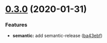 # [0.3.0](https://github.com/yarinvak/graphql-vision-react-dashboard/compare/v0.2.0...v0.3.0) (2020-01-31)


### Features

* **semantic:** add semantic-release ([ba43ebf](https://github.com/yarinvak/graphql-vision-react-dashboard/commit/ba43ebf206483d1bd23fc01e91571f62f1f71ce8))
